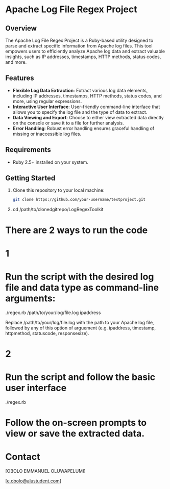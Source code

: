 # **Apache Log File Regex Project**

## **Overview**

The Apache Log File Regex Project is a Ruby-based utility designed to parse and extract specific information from Apache log files. This tool empowers users to efficiently analyze Apache log data and extract valuable insights, such as IP addresses, timestamps, HTTP methods, status codes, and more.

## **Features**

- **Flexible Log Data Extraction**: Extract various log data elements, including IP addresses, timestamps, HTTP methods, status codes, and more, using regular expressions.
- **Interactive User Interface**: User-friendly command-line interface that allows you to specify the log file and the type of data to extract.
- **Data Viewing and Export**: Choose to either view extracted data directly on the console or save it to a file for further analysis.
- **Error Handling**: Robust error handling ensures graceful handling of missing or inaccessible log files.

## **Requirements**

- Ruby 2.5+ installed on your system.

## **Getting Started**

1. Clone this repository to your local machine:

   ```bash
   git clone https://github.com/your-username/textproject.git

2. cd /path/to/clonedgitrepo/LogRegexToolkit

# **There are 2 ways to run the code**
# 1
# **Run the script with the desired log file and data type as command-line arguments:**

./regex.rb /path/to/your/log/file.log ipaddress

Replace /path/to/your/log/file.log with the path to your Apache log file, followed by any of this option of arguement (e.g. ipaddress, timestamp, httpmethod, statuscode, responsesize).

# 2
# **Run the script and follow the basic user interface**

./regex.rb

# **Follow the on-screen prompts to view or save the extracted data.**

# **Contact**

[OBOLO EMMANUEL OLUWAPELUMI]

[e.obolo@alustudent.com]
